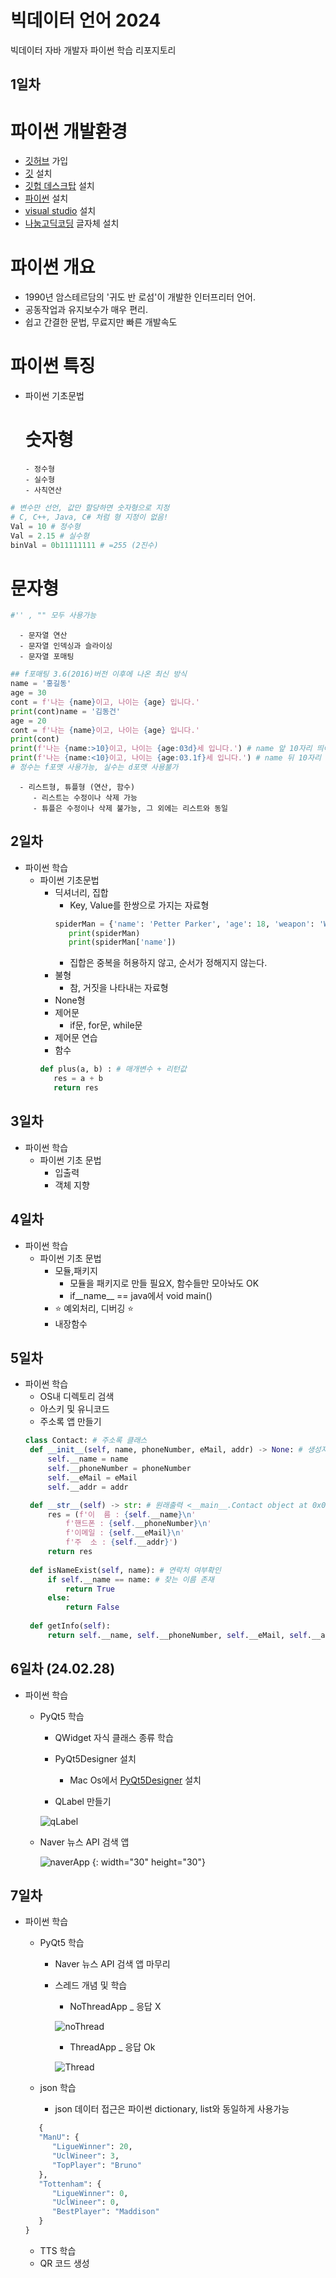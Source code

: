 # 빅데이터 언어 2024
빅데이터 자바 개발자 파이썬 학습 리포지토리

## 1일차
# 파이썬 개발환경
   - [깃허브](https://github.com/) 가입
   - [깃](https://docs.github.com/ko/desktop/installing-and-authenticating-to-github-desktop/installing-github-desktop) 설치
   - [깃헙 데스크탑](https://desktop.github.com/) 설치
   - [파이썬](https://pyhton.org) 설치
   - [visual studio](https://code.visualstudio.com/download) 설치
   - [나눔고딕코딩](https://githubs.com/naver/nanumfont) 글자체 설치

# 파이썬 개요
   - 1990년 암스테르담의 '귀도 반 로섬'이 개발한 인터프리터 언어.
   - 공동작업과 유지보수가 매우 편리.
   - 쉽고 간결한 문법, 무료지만 빠른 개발속도

# 파이썬 특징

- 파이썬 기초문법
    # 숫자형
      - 정수형
      - 실수형
      - 사칙연산

```python
# 변수만 선언, 값만 할당하면 숫자형으로 지정
# C, C++, Java, C# 처럼 형 지정이 없음!
Val = 10 # 정수형
Val = 2.15 # 실수형
binVal = 0b11111111 # =255 (2진수)
```

   # 문자형

``` python
#'' , "" 모두 사용가능
```

      - 문자열 연산
      - 문자열 인덱싱과 슬라이싱
      - 문자열 포매팅
      
```python
## f포매팅 3.6(2016)버전 이후에 나온 최신 방식 
name = '홍길동'
age = 30
cont = f'나는 {name}이고, 나이는 {age} 입니다.'
print(cont)name = '김동건'
age = 20
cont = f'나는 {name}이고, 나이는 {age} 입니다.'
print(cont)
print(f'나는 {name:>10}이고, 나이는 {age:03d}세 입니다.') # name 앞 10자리 띄어쓰기
print(f'나는 {name:<10}이고, 나이는 {age:03.1f}세 입니다.') # name 뒤 10자리 띄어쓰기
# 정수는 f포맷 사용가능, 실수는 d포맷 사용불가
```

      - 리스트형, 튜플형 (연산, 함수)
         - 리스트는 수정이나 삭제 가능
         - 튜플은 수정이나 삭제 불가능, 그 외에는 리스트와 동일


## 2일차
- 파이썬 학습
   - 파이썬 기초문법
      - 딕셔너리, 집합
         - Key, Value를 한쌍으로 가지는 자료형
         ```python
         spiderMan = {'name': 'Petter Parker', 'age': 18, 'weapon': 'Web shooter', 'freind': ["ironMan", 'Thor','Captain America']}
            print(spiderMan)
            print(spiderMan['name'])
         ```
         - 집합은 중복을 허용하지 않고, 순서가 정해지지 않는다.
      - 불형
         - 참, 거짓을 나타내는 자료형
      - None형
      - 제어문
         - if문, for문, while문
      - 제어문 연습
      - 함수
      ```python
      def plus(a, b) : # 매개변수 + 리턴값
         res = a + b
         return res
      ```

## 3일차
- 파이썬 학습
   - 파이썬 기초 문법
      - 입출력
      - 객체 지향

## 4일차
- 파이썬 학습
   - 파이썬 기초 문법
      - 모듈,패키지
         - 모듈을 패키지로 만들 필요X, 함수들만 모아놔도 OK
         - if__name__ == java에서 void main()
      - ⭐️ 예외처리, 디버깅 ⭐️
      - 내장함수

## 5일차
- 파이썬 학습
   - OS내 디렉토리 검색
   - 아스키 및 유니코드
   - 주소록 앱 만들기
   ```python
   class Contact: # 주소록 클래스
    def __init__(self, name, phoneNumber, eMail, addr) -> None: # 생성자
        self.__name = name
        self.__phoneNumber = phoneNumber
        self.__eMail = eMail
        self.__addr = addr

    def __str__(self) -> str: # 원래출력 <__main__.Contact object at 0x0000024500772150> 
        res = (f'이  름 : {self.__name}\n'
            f'핸드폰 : {self.__phoneNumber}\n'
            f'이메일 : {self.__eMail}\n'
            f'주  소 : {self.__addr}')
        return res
    
    def isNameExist(self, name): # 연락처 여부확인
        if self.__name == name: # 찾는 이름 존재
            return True
        else:
            return False
        
    def getInfo(self):
        return self.__name, self.__phoneNumber, self.__eMail, self.__addr
   ```


## 6일차 (24.02.28)
- 파이썬 학습
   - PyQt5 학습 
      - QWidget 자식 클래스 종류 학습
      - PyQt5Designer 설치
         - Mac Os에서 [PyQt5Designer](https://build-system.fman.io/qt-designer-download) 설치
      
      - QLabel 만들기

      ![qLabel](https://github.com/king-dong-gun/java-bigdata-2024/assets/160683545/befe7b90-3f58-42a1-968a-97831b05d756)
         
   - Naver 뉴스 API 검색 앱      
         
      ![naverApp](https://github.com/king-dong-gun/java-bigdata-2024/assets/160683545/fcc889cb-6805-4d70-b2dc-e1e2cd3f4771) {: width="30" height="30"}



## 7일차
- 파이썬 학습
   - PyQt5 학습
      - Naver 뉴스 API 검색 앱 마무리
      - 스레드 개념 및 학습
         - NoThreadApp _ 응답 X


         ![noThread](https://github.com/king-dong-gun/java-bigdata-2024/assets/160683545/06a0e215-cf7c-4c01-bd8c-ccda722844f7)

         
         
         - ThreadApp _ 응답 Ok


         ![Thread](https://github.com/king-dong-gun/java-bigdata-2024/assets/160683545/abcf3ccd-dcd8-4eba-af45-0201da9ecdff)

   - json 학습
      - json 데이터 접근은 파이썬 dictionary, list와 동일하게 사용가능
   ```python
      {
      "ManU": {
         "LigueWinner": 20,
         "UclWineer": 3,
         "TopPlayer": "Bruno"
      },
      "Tottenham": {
         "LigueWinner": 0,
         "UclWineer": 0,
         "BestPlayer": "Maddison"
      }
   }
   ```
   - TTS 학습
   - QR 코드 생성



   
